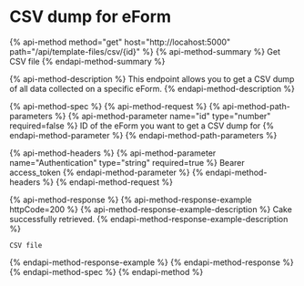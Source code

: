 # CSV dump for eForm

{% api-method method="get" host="http://locahost:5000" path="/api/template-files/csv/{id}" %}
{% api-method-summary %}
Get CSV file
{% endapi-method-summary %}

{% api-method-description %}
This endpoint allows you to get a CSV dump of all data collected on a specific eForm.
{% endapi-method-description %}

{% api-method-spec %}
{% api-method-request %}
{% api-method-path-parameters %}
{% api-method-parameter name="id" type="number" required=false %}
ID of the eForm you want to get a CSV dump for
{% endapi-method-parameter %}
{% endapi-method-path-parameters %}

{% api-method-headers %}
{% api-method-parameter name="Authentication" type="string" required=true %}
Bearer access\_token
{% endapi-method-parameter %}
{% endapi-method-headers %}
{% endapi-method-request %}

{% api-method-response %}
{% api-method-response-example httpCode=200 %}
{% api-method-response-example-description %}
Cake successfully retrieved.
{% endapi-method-response-example-description %}

```
CSV file
```
{% endapi-method-response-example %}
{% endapi-method-response %}
{% endapi-method-spec %}
{% endapi-method %}



